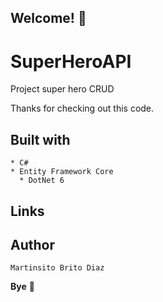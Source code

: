 
## Welcome! 👋

# SuperHeroAPI
Project super hero CRUD

Thanks for checking out this code.

## Built with
    * C#
    * Entity Framework Core
	  * DotNet 6

## Links

 

## Author

    Martinsito Brito Diaz

**Bye** 🚀
